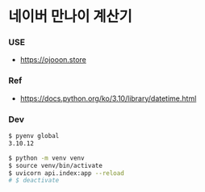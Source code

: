 # 네이버 만나이 계산기
      
### USE
- https://ojooon.store

### Ref
- https://docs.python.org/ko/3.10/library/datetime.html

### Dev
```bash
$ pyenv global
3.10.12

$ python -m venv venv
$ source venv/bin/activate
$ uvicorn api.index:app --reload
# $ deactivate
```

